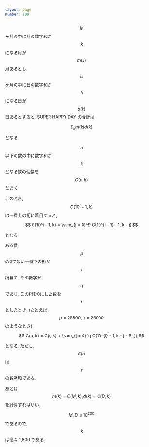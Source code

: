 ```yaml
---
layout: page
number: 189
---
```

$$ M $$ ヶ月の中に月の数字和が $$ k $$ になる月が $$ m(k) $$ 月あるとし, $$ D $$ ヶ月の中に日の数字和が $$ k $$ になる日が $$ d(k) $$ 日あるとすると, SUPER HAPPY DAY の合計は

$$
\sum_k m(k)d(k)
$$

となる.

$$ n $$ 以下の数の中に数字和が $$ k $$ となる数の個数を $$ C(n, k) $$ とおく.

このとき, $$ C(10^i - 1, k) $$ は一番上の桁に着目すると,

$$
C(10^i - 1, k) = \sum_{j = 0}^9 C(10^{i - 1} - 1, k - j)
$$

となる.

ある数 $$ p $$ の0でない一番下の桁が $$ i $$ 桁目で, その数字が $$ q $$ であり, この桁を0にした数を $$ r $$ としたとき,
(たとえば, $$ p = 25800, q = 25000 $$ のようなとき)

$$
C(p, k) = C(r, k) + \sum_{j = 0}^q C(10^{i} - 1, k - j - S(r))
$$

となる. ただし, $$ S(r) $$ は $$ r $$ の数字和である.

あとは $$ m(k) = C(M, k), d(k) = C(D, k) $$ を計算すればいい.

$$ M, D \leq 10^{200} $$ であるので, $$ k $$ は高々 1,800 である.

